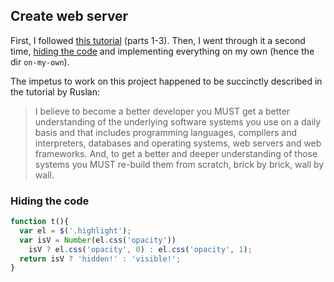 ## Create web server

First, I followed [this tutorial](https://ruslanspivak.com/lsbaws-part1/) (parts 1-3). Then, I went through it a second time, [hiding the code](###hiding-the-code) and implementing everything on my own (hence the dir `on-my-own`).

The impetus to work on this project happened to be succinctly described in the tutorial by Ruslan:
>I believe to become a better developer you MUST get a better understanding of the underlying software systems you use on a daily basis and that includes programming languages, compilers and interpreters, databases and operating systems, web servers and web frameworks. And, to get a better and deeper understanding of those systems you MUST re-build them from scratch, brick by brick, wall by wall.

### Hiding the code
```javascript
function t(){
  var el = $('.highlight');
  var isV = Number(el.css('opacity'))
    isV ? el.css('opacity', 0) : el.css('opacity', 1);
  return isV ? 'hidden!' : 'visible!';
}
```
